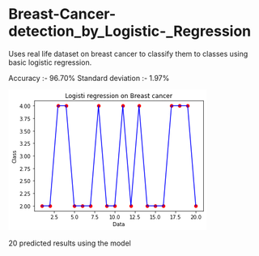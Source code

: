 # Breast-Cancer-detection_by_Logistic-_Regression
Uses real life dataset on breast cancer to classify them to classes using basic logistic regression.

Accuracy :- 96.70%
Standard deviation :- 1.97%

![](Breast%20cancer%20detection/Graph%20showing%20accurate%20predictions.png)

20 predicted results using the model

